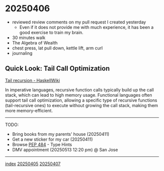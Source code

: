 <head><meta name="viewport" content="width=device-width, initial-scale=1.0, user-scalable=yes" /><meta charset="UTF-8"></head>

# 20250406

- reviewed review comments on my pull request I created yesterday
	- Even if it does not provide me with much experience, it has been a good exercise to train my brain.
- 30 minutes walk
- The Algebra of Wealth
- chest press, lat pull down, kettle lift, arm curl
- journaling

## Quick Look: Tail Call Optimization

[Tail recursion - HaskellWiki](https://wiki.haskell.org/index.php?title=Tail_recursion)

In imperative languages, recursive function calls typically build up the call stack, which can lead to high memory usage. Functional languages often support tail call optimization, allowing a specific type of recursive functions (tail-recursive ones) to execute without growing the call stack, making them more memory-efficient.

---

TODO:

- Bring books from my parents' house (20250411)
- Get a new sticker for my car (20250411)
- Browse [PEP 484](https://peps.python.org/pep-0484/) - Type Hints
- DMV appointment (20250513 12:20 pm) @ San Jose

---

[index](../../index.html)
[20250405](20250405.html)
[20250407](20250407.html)
